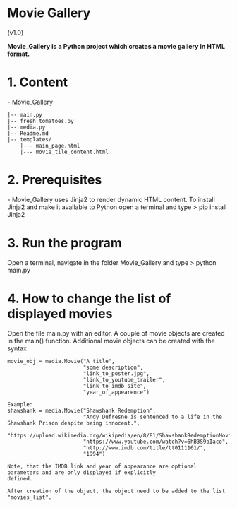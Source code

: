 <h1>Movie Gallery</h1> (v1.0)

<b>Movie_Gallery is a Python project which creates a movie gallery in HTML format.</b>

<h1> 1. Content </h1>
    - Movie_Gallery
    
    |-- main.py
    |-- fresh_tomatoes.py
    |-- media.py
    |-- Readme.md
    |-- templates/
        |--- main_page.html
        |--- movie_tile_content.html

<h1> 2. Prerequisites </h1> 
    - Movie_Gallery uses Jinja2 to render dynamic HTML content. To install Jinja2 and make it available to Python
      open a terminal and type
        > pip install Jinja2

<h1> 3. Run the program </h1> 
    Open a terminal, navigate in the folder Movie_Gallery and type
        > python main.py

<h1> 4. How to change the list of displayed movies </h1> 
    Open the file main.py with an editor. A couple of movie objects are created in the main() function. Additional
    movie objects can be created with the syntax

    movie_obj = media.Movie("A title",
							"some description",
							"link_to_poster.jpg",
							"link_to_youtube_trailer",
							"link_to_imdb_site",
							"year_of_appearence")

	Example:
	shawshank = media.Movie("Shawshank Redemption",
							"Andy Dufresne is sentenced to a life in the Shawshank Prison despite being innocent.",
							"https://upload.wikimedia.org/wikipedia/en/8/81/ShawshankRedemptionMoviePoster.jpg",
							"https://www.youtube.com/watch?v=6hB3S9bIaco",
							"http://www.imdb.com/title/tt0111161/",
							"1994")

	Note, that the IMDB link and year of appearance are optional parameters and are only displayed if explicitly
	defined.

	After creation of the object, the object need to be added to the list "movies_list".